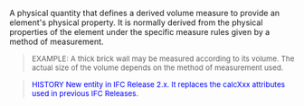 ﻿A physical quantity that defines a derived volume measure to provide an element's physical property. It is normally derived from the physical properties of the element under the specific measure rules given by a method of measurement.

> <font size="-1">EXAMPLE: A thick brick wall may be measured
		according to its volume. The actual size of the volume depends on the method of
		measurement used.</font>

> <font color="#0000FF" size="-1">HISTORY New entity in IFC Release 2.x.
		  It replaces the calcXxx attributes used in previous IFC
		  Releases.</font>
>